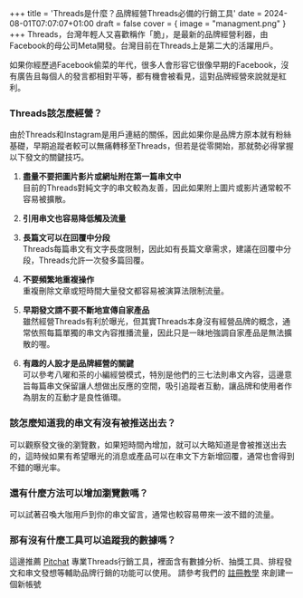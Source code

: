 +++
title = 'Threads是什麼？品牌經營Threads必備的行銷工具'
date = 2024-08-01T07:07:07+01:00
draft = false
cover = { image = "managment.png" }
+++
Threads，台灣年輕人又喜歡稱作「脆」，是最新的品牌經營利器，由Facebook的母公司Meta開發。台灣目前在Threads上是第二大的活躍用戶。

如果你經歷過Facebook偷菜的年代，很多人會形容它很像早期的Facebook，沒有廣告且每個人的發言都相對平等，都有機會被看見，這對品牌經營來說就是紅利。

### Threads該怎麼經營？

由於Threads和Instagram是用戶連結的關係，因此如果你是品牌方原本就有粉絲基礎，早期追蹤者較可以無痛轉移至Threads，但若是從零開始，那就勢必得掌握以下發文的關鍵技巧。

1. **盡量不要把圖片影片或網址附在第一篇串文中**  
   目前的Threads對純文字的串文較為友善，因此如果附上圖片或影片通常較不容易被擴散。

2. **引用串文也容易降低觸及流量**

3. **長篇文可以在回覆中分段**  
   Threads每篇串文有文字長度限制，因此如有長篇文章需求，建議在回覆中分段，Threads允許一次發多篇回覆。

4. **不要頻繁地重複操作**  
   重複刪除文章或短時間大量發文都容易被演算法限制流量。

5. **早期發文請不要不斷地宣傳自家產品**  
   雖然經營Threads有利於曝光，但其實Threads本身沒有經營品牌的概念，通常依照每篇單獨的串文內容推播流量，因此只是一昧地強調自家產品是無法擴散的喔。

6. **有趣的人設才是品牌經營的關鍵**  
   可以參考八曜和茶的小編經營模式，特別是他們的三七法則串文內容，這邊意旨每篇串文保留讓人想做出反應的空間，吸引追蹤者互動，讓品牌和使用者作為朋友的互動才是良性循環。

### 該怎麼知道我的串文有沒有被推送出去？

可以觀察發文後的瀏覽數，如果短時間內增加，就可以大略知道是會被推送出去的，這時候如果有希望曝光的消息或產品可以在串文下方新增回覆，通常也會得到不錯的曝光率。

### 還有什麼方法可以增加瀏覽數嗎？

可以試著召喚大咖用戶到你的串文留言，通常也較容易帶來一波不錯的流量。

### 那有沒有什麼工具可以追蹤我的數據嗎？

這邊推薦 [Pitchat](https://pitchat.co) 專業Threads行銷工具，裡面含有數據分析、抽獎工具、排程發文和串文發想等輔助品牌行銷的功能可以使用。
請參考我們的 [註冊教學](https://blog.pitchat.co/posts/how-to-register-pithcat/) 來創建一個新帳號